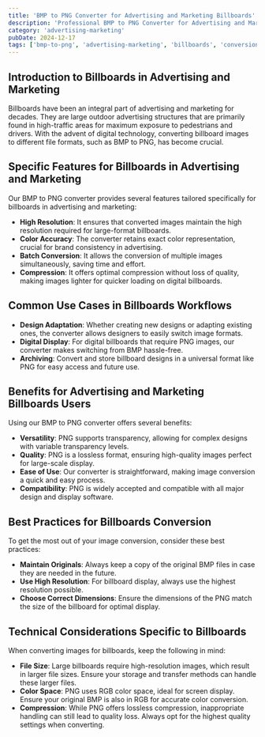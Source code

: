 ```yaml
---
title: 'BMP to PNG Converter for Advertising and Marketing Billboards'
description: 'Professional BMP to PNG Converter for Advertising and Marketing Billboards. Optimized for Advertising and Marketing billboards workflows.'
category: 'advertising-marketing'
pubDate: 2024-12-17
tags: ['bmp-to-png', 'advertising-marketing', 'billboards', 'conversion']
---
```


## Introduction to Billboards in Advertising and Marketing

Billboards have been an integral part of advertising and marketing for decades. They are large outdoor advertising structures that are primarily found in high-traffic areas for maximum exposure to pedestrians and drivers. With the advent of digital technology, converting billboard images to different file formats, such as BMP to PNG, has become crucial.

## Specific Features for Billboards in Advertising and Marketing

Our BMP to PNG converter provides several features tailored specifically for billboards in advertising and marketing:

- **High Resolution**: It ensures that converted images maintain the high resolution required for large-format billboards.
- **Color Accuracy**: The converter retains exact color representation, crucial for brand consistency in advertising.
- **Batch Conversion**: It allows the conversion of multiple images simultaneously, saving time and effort.
- **Compression**: It offers optimal compression without loss of quality, making images lighter for quicker loading on digital billboards.

## Common Use Cases in Billboards Workflows

- **Design Adaptation**: Whether creating new designs or adapting existing ones, the converter allows designers to easily switch image formats.
- **Digital Display**: For digital billboards that require PNG images, our converter makes switching from BMP hassle-free.
- **Archiving**: Convert and store billboard designs in a universal format like PNG for easy access and future use.

## Benefits for Advertising and Marketing Billboards Users

Using our BMP to PNG converter offers several benefits:

- **Versatility**: PNG supports transparency, allowing for complex designs with variable transparency levels.
- **Quality**: PNG is a lossless format, ensuring high-quality images perfect for large-scale display.
- **Ease of Use**: Our converter is straightforward, making image conversion a quick and easy process.
- **Compatibility**: PNG is widely accepted and compatible with all major design and display software.

## Best Practices for Billboards Conversion

To get the most out of your image conversion, consider these best practices:

- **Maintain Originals**: Always keep a copy of the original BMP files in case they are needed in the future.
- **Use High Resolution**: For billboard display, always use the highest resolution possible.
- **Choose Correct Dimensions**: Ensure the dimensions of the PNG match the size of the billboard for optimal display.

## Technical Considerations Specific to Billboards

When converting images for billboards, keep the following in mind:

- **File Size**: Large billboards require high-resolution images, which result in larger file sizes. Ensure your storage and transfer methods can handle these larger files.
- **Color Space**: PNG uses RGB color space, ideal for screen display. Ensure your original BMP is also in RGB for accurate color conversion.
- **Compression**: While PNG offers lossless compression, inappropriate handling can still lead to quality loss. Always opt for the highest quality settings when converting.